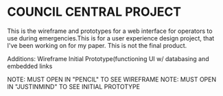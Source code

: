 # COUNCIL CENTRAL PROJECT
This is the wireframe and prototypes for a web interface for operators to use during emergencies.This is for a user experience design project, that I've been working on for my paper. This is not the final product.

Additions:
Wireframe
Initial Prototype(functioning UI w/ databasing and embedded links

NOTE: MUST OPEN IN "PENCIL" TO SEE WIREFRAME
NOTE: MUST OPEN IN "JUSTINMIND" TO SEE INITIAL PROTOTYPE
